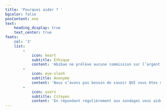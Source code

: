 ```yaml
---
title: 'Pourquoi aider ? '
bgcolor: false
posContent: one
text:
    heading_display: true
    text_center: true
feats:
    col: '3'
    list:
        -
            icon: heart
            subtitle: Éthique
            content: 'Abibao ne prélève aucune commission sur l’argent reversé aux associations. 100% des fonds vont aux organismes caritatifs et c’est totalement gratuit pour eux. Nos frais de fonctionnement sont couverts par un ticket d’entrée payé par les entreprises pour accéder à la plateforme. Ce ticket d''entrée sera toujours inférieur aux dons que nous collecterons pour les associations.'
        -
            icon: eye-slash
            subtitle: Anonyme
            content: 'Nous n’avons pas besoin de savoir QUI vous êtes mais seulement COMMENT vous êtes. Nous ne vous demanderons donc JAMAIS votre nom, ni votre adresse, ni votre numéro de téléphone. Nous avons seulement besoin de votre émail pour vous envoyer des notifications de nouveaux sondages. Cette adresse ne sera jamais communiquée aux entreprises, nous nous y engageons.'
        -
            icon: users
            subtitle: Citoyen
            content: 'En répondant régulièrement aux sondages vous aidez directement une association en lui apportant un revenu complémentaire et régulier pour accomplir sa mission sociale. En participant sur Abibao vous aidez aussi des PME et startups à améliorer leurs services. Vos avis contribuent à créer de bons produits sur le marché pour une meilleure performance de l’économie française.'
---
```


